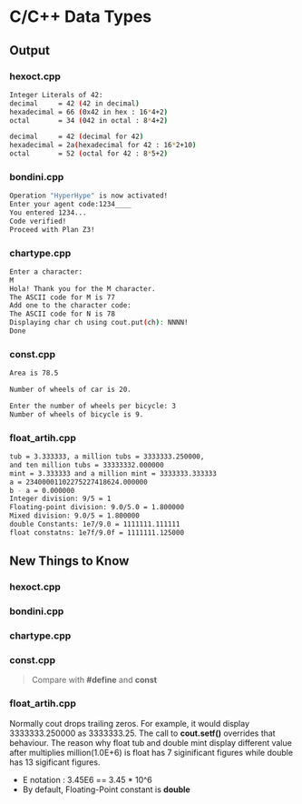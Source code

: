 # C/C++ Data Types

## Output
### hexoct.cpp
```bash
Integer Literals of 42:
decimal     = 42 (42 in decimal)
hexadecimal = 66 (0x42 in hex : 16*4+2)
octal       = 34 (042 in octal : 8*4+2)

decimal     = 42 (decimal for 42)
hexadecimal = 2a(hexadecimal for 42 : 16*2+10)
octal       = 52 (octal for 42 : 8*5+2)
```

### bondini.cpp
```bash
Operation "HyperHype" is now activated!
Enter your agent code:1234____
You entered 1234...
Code verified!
Proceed with Plan Z3!
```

### chartype.cpp
```bash
Enter a character:
M
Hola! Thank you for the M character.
The ASCII code for M is 77
Add one to the character code:
The ASCII code for N is 78
Displaying char ch using cout.put(ch): NNNN!
Done
```

### const.cpp
```bash
Area is 78.5

Number of wheels of car is 20.

Enter the number of wheels per bicycle: 3
Number of wheels of bicycle is 9.
```


### float_artih.cpp
```bash
tub = 3.333333, a million tubs = 3333333.250000,
and ten million tubs = 33333332.000000
mint = 3.333333 and a million mint = 3333333.333333
a = 23400001102275227418624.000000
b - a = 0.000000
Integer division: 9/5 = 1
Floating-point division: 9.0/5.0 = 1.800000
Mixed division: 9.0/5 = 1.800000
double Constants: 1e7/9.0 = 1111111.111111
float constatns: 1e7f/9.0f = 1111111.125000
```

## New Things to Know
### hexoct.cpp

### bondini.cpp

### chartype.cpp


### const.cpp
> Compare with **#define** and **const**


### float_artih.cpp
Normally cout drops trailing zeros. For example, it would display 3333333.250000 as 3333333.25. The call to **cout.setf()** overrides that behaviour.
The reason why float tub and double mint display different value after multiplies million(1.0E+6) is float has 7 siginificant figures while double has 13 sigificant figures.
- E notation : 3.45E6 == 3.45 * 10^6
- By default, Floating-Point constant is **double**
